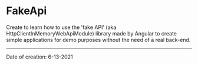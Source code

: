 # FakeApi

Create to learn how to use the 'fake API' (aka HttpClientInMemoryWebApiModule) library made by Angular to create simple applications for demo purposes without the need of a real back-end.

---

Date of creation: 6-13-2021
